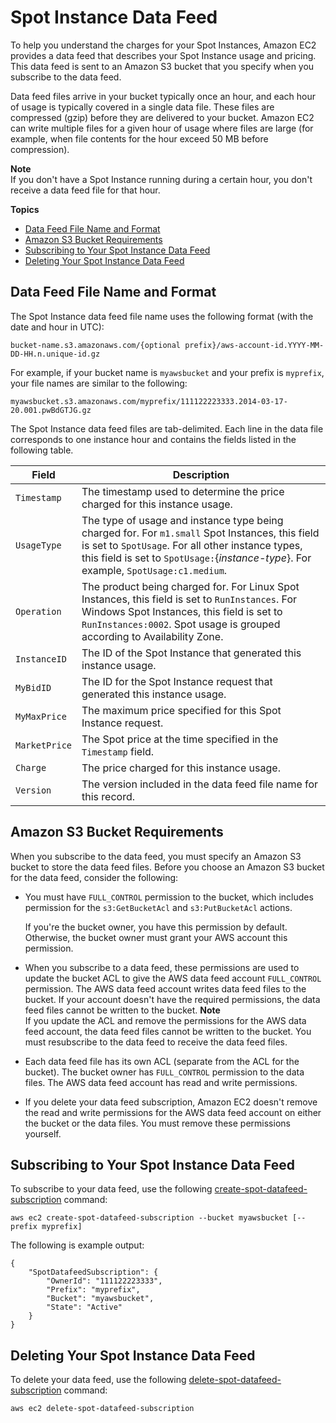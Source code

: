 # Spot Instance Data Feed<a name="spot-data-feeds"></a>

To help you understand the charges for your Spot Instances, Amazon EC2 provides a data feed that describes your Spot Instance usage and pricing\. This data feed is sent to an Amazon S3 bucket that you specify when you subscribe to the data feed\.

Data feed files arrive in your bucket typically once an hour, and each hour of usage is typically covered in a single data file\. These files are compressed \(gzip\) before they are delivered to your bucket\. Amazon EC2 can write multiple files for a given hour of usage where files are large \(for example, when file contents for the hour exceed 50 MB before compression\)\.

**Note**  
If you don't have a Spot Instance running during a certain hour, you don't receive a data feed file for that hour\.

**Topics**
+ [Data Feed File Name and Format](#using-spot-instances-format)
+ [Amazon S3 Bucket Requirements](#using-spot-instances-dfs3)
+ [Subscribing to Your Spot Instance Data Feed](#using-spot-instances-datafeed-all)
+ [Deleting Your Spot Instance Data Feed](#using-spot-instances-datafeed-delete)

## Data Feed File Name and Format<a name="using-spot-instances-format"></a>

The Spot Instance data feed file name uses the following format \(with the date and hour in UTC\): 

```
bucket-name.s3.amazonaws.com/{optional prefix}/aws-account-id.YYYY-MM-DD-HH.n.unique-id.gz
```

For example, if your bucket name is `myawsbucket` and your prefix is `myprefix`, your file names are similar to the following:

```
myawsbucket.s3.amazonaws.com/myprefix/111122223333.2014-03-17-20.001.pwBdGTJG.gz
```

The Spot Instance data feed files are tab\-delimited\. Each line in the data file corresponds to one instance hour and contains the fields listed in the following table\.


|  Field  |  Description  | 
| --- | --- | 
|   `Timestamp`   |  The timestamp used to determine the price charged for this instance usage\.  | 
|   `UsageType`   |  The type of usage and instance type being charged for\. For `m1.small` Spot Instances, this field is set to `SpotUsage`\. For all other instance types, this field is set to `SpotUsage:`\{*instance\-type*\}\. For example, `SpotUsage:c1.medium`\.  | 
|   `Operation`   |  The product being charged for\. For Linux Spot Instances, this field is set to `RunInstances`\. For Windows Spot Instances, this field is set to `RunInstances:0002`\. Spot usage is grouped according to Availability Zone\.  | 
|   `InstanceID`   |  The ID of the Spot Instance that generated this instance usage\.  | 
|   `MyBidID`   |  The ID for the Spot Instance request that generated this instance usage\.  | 
|   `MyMaxPrice`   |  The maximum price specified for this Spot Instance request\.  | 
|   `MarketPrice`   |  The Spot price at the time specified in the `Timestamp` field\.  | 
|   `Charge`   |  The price charged for this instance usage\.  | 
|   `Version`   |  The version included in the data feed file name for this record\.  | 

## Amazon S3 Bucket Requirements<a name="using-spot-instances-dfs3"></a>

When you subscribe to the data feed, you must specify an Amazon S3 bucket to store the data feed files\. Before you choose an Amazon S3 bucket for the data feed, consider the following:
+ You must have `FULL_CONTROL` permission to the bucket, which includes permission for the `s3:GetBucketAcl` and `s3:PutBucketAcl` actions\.

  If you're the bucket owner, you have this permission by default\. Otherwise, the bucket owner must grant your AWS account this permission\.
+ When you subscribe to a data feed, these permissions are used to update the bucket ACL to give the AWS data feed account `FULL_CONTROL` permission\. The AWS data feed account writes data feed files to the bucket\. If your account doesn't have the required permissions, the data feed files cannot be written to the bucket\.
**Note**  
If you update the ACL and remove the permissions for the AWS data feed account, the data feed files cannot be written to the bucket\. You must resubscribe to the data feed to receive the data feed files\.
+ Each data feed file has its own ACL \(separate from the ACL for the bucket\)\. The bucket owner has `FULL_CONTROL` permission to the data files\. The AWS data feed account has read and write permissions\.
+ If you delete your data feed subscription, Amazon EC2 doesn't remove the read and write permissions for the AWS data feed account on either the bucket or the data files\. You must remove these permissions yourself\.

## Subscribing to Your Spot Instance Data Feed<a name="using-spot-instances-datafeed-all"></a>

To subscribe to your data feed, use the following [create\-spot\-datafeed\-subscription](https://docs.aws.amazon.com/cli/latest/reference/ec2/create-spot-datafeed-subscription.html) command:

```
aws ec2 create-spot-datafeed-subscription --bucket myawsbucket [--prefix myprefix]
```

The following is example output:

```
{
    "SpotDatafeedSubscription": {
        "OwnerId": "111122223333",
        "Prefix": "myprefix",
        "Bucket": "myawsbucket",
        "State": "Active"
    }
}
```

## Deleting Your Spot Instance Data Feed<a name="using-spot-instances-datafeed-delete"></a>

To delete your data feed, use the following [delete\-spot\-datafeed\-subscription](https://docs.aws.amazon.com/cli/latest/reference/ec2/delete-spot-datafeed-subscription.html) command:

```
aws ec2 delete-spot-datafeed-subscription
```